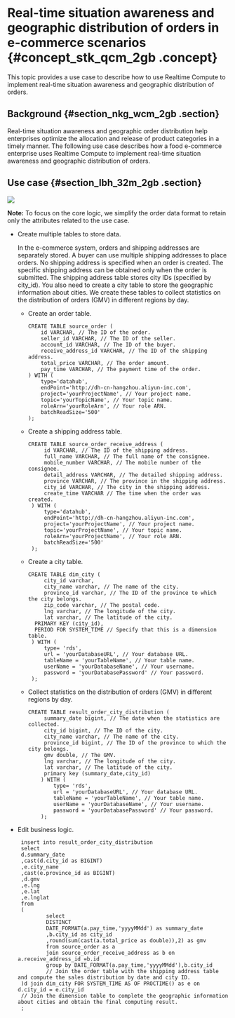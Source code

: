 # Real-time situation awareness and geographic distribution of orders in e-commerce scenarios {#concept_stk_qcm_2gb .concept}

This topic provides a use case to describe how to use Realtime Compute to implement real-time situation awareness and geographic distribution of orders.

## Background {#section_nkg_wcm_2gb .section}

Real-time situation awareness and geographic order distribution help enterprises optimize the allocation and release of product categories in a timely manner. The following use case describes how a food e-commerce enterprise uses Realtime Compute to implement real-time situation awareness and geographic distribution of orders.

## Use case {#section_lbh_32m_2gb .section}

![](http://static-aliyun-doc.oss-cn-hangzhou.aliyuncs.com/assets/img/41090/155763966934742_en-US.png)

**Note:** To focus on the core logic, we simplify the order data format to retain only the attributes related to the use case.

-   Create multiple tables to store data.

    In the e-commerce system, orders and shipping addresses are separately stored. A buyer can use multiple shipping addresses to place orders. No shipping address is specified when an order is created. The specific shipping address can be obtained only when the order is submitted. The shipping address table stores city IDs \(specified by city\_id\). You also need to create a city table to store the geographic information about cities. We create these tables to collect statistics on the distribution of orders \(GMV\) in different regions by day.

    -   Create an order table.

        ```
        CREATE TABLE source_order (
            id VARCHAR, // The ID of the order.
            seller_id VARCHAR, // The ID of the seller.
            account_id VARCHAR, // The ID of the buyer.
            receive_address_id VARCHAR, // The ID of the shipping address.
            total_price VARCHAR, // The order amount.
            pay_time VARCHAR, // The payment time of the order.
        ) WITH (
            type='datahub',
            endPoint='http://dh-cn-hangzhou.aliyun-inc.com',
            project='yourProjectName', // Your project name.
            topic='yourTopicName', // Your topic name.
            roleArn='yourRoleArn', // Your role ARN.
            batchReadSize='500'
        );
        ```

    -   Create a shipping address table.

        ```
        CREATE TABLE source_order_receive_address ( 
             id VARCHAR, // The ID of the shipping address. 
             full_name VARCHAR, // The full name of the consignee. 
             mobile_number VARCHAR, // The mobile number of the consignee. 
             detail_address VARCHAR, // The detailed shipping address. 
             province VARCHAR, // The province in the shipping address. 
             city_id VARCHAR, // The city in the shipping address. 
             create_time VARCHAR // The time when the order was created. 
         ) WITH ( 
             type='datahub', 
             endPoint='http://dh-cn-hangzhou.aliyun-inc.com', 
             project='yourProjectName', // Your project name. 
             topic='yourProjectName', // Your topic name. 
             roleArn='yourProjectName', // Your role ARN. 
             batchReadSize='500' 
         );                             
        ```

    -   Create a city table.

        ```
        CREATE TABLE dim_city ( 
             city_id varchar, 
             city_name varchar, // The name of the city. 
             province_id varchar, // The ID of the province to which the city belongs. 
             zip_code varchar, // The postal code. 
             lng varchar, // The longitude of the city. 
             lat varchar, // The latitude of the city. 
          PRIMARY KEY (city_id), 
          PERIOD FOR SYSTEM_TIME // Specify that this is a dimension table. 
         ) WITH ( 
             type= 'rds', 
             url = 'yourDatabaseURL', // Your database URL. 
             tableName = 'yourTableName', // Your table name. 
             userName = 'yourDatabaseName', // Your username. 
             password = 'yourDatabasePassword' // Your password. 
         );
        ```

    -   Collect statistics on the distribution of orders \(GMV\) in different regions by day.

        ```
        CREATE TABLE result_order_city_distribution ( 
             summary_date bigint, // The date when the statistics are collected. 
             city_id bigint, // The ID of the city. 
             city_name varchar, // The name of the city. 
             province_id bigint, // The ID of the province to which the city belongs. 
             gmv double, // The GMV. 
             lng varchar, // The longitude of the city. 
             lat varchar, // The latitude of the city. 
             primary key (summary_date,city_id) 
            ) WITH ( 
                type= 'rds',     
                url = 'yourDatabaseURL', // Your database URL. 
                tableName = 'yourTableName', // Your table name. 
                userName = 'yourDatabaseName', // Your username. 
                password = 'yourDatabasePassword' // Your password. 
            );
        ```

-   Edit business logic.

    ```
     insert into result_order_city_distribution 
     select 
     d.summary_date 
     ,cast(d.city_id as BIGINT) 
     ,e.city_name 
     ,cast(e.province_id as BIGINT) 
     ,d.gmv 
     ,e.lng 
     ,e.lat 
     ,e.lnglat 
     from 
     ( 
             select 
             DISTINCT 
             DATE_FORMAT(a.pay_time,'yyyyMMdd') as summary_date 
             ,b.city_id as city_id 
             ,round(sum(cast(a.total_price as double)),2) as gmv 
             from source_order as a 
             join source_order_receive_address as b on a.receive_address_id =b.id 
             group by DATE_FORMAT(a.pay_time,'yyyyMMdd'),b.city_id 
             // Join the order table with the shipping address table and compute the sales distribution by date and city ID. 
     )d join dim_city FOR SYSTEM_TIME AS OF PROCTIME() as e on d.city_id = e.city_id 
     // Join the dimension table to complete the geographic information about cities and obtain the final computing result. 
     ;
    ```


